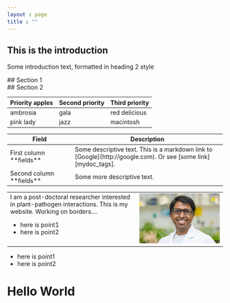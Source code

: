 ```yaml
---
layout : page
title : ""
---
```

## This is the introduction <a name="introduction"></a>
Some introduction text, formatted in heading 2 style
<div id='id-section1' width='60%' />
## Section 1
<div id='id-section2' width='40%' />
## Section 2

| Priority apples | Second priority | Third priority |
|-------|--------|---------|
| ambrosia | gala | red delicious |
| pink lady | jazz | macintosh |

<table>
<colgroup>
<col width="30%" />
<col width="70%" />
</colgroup>
<thead>
<tr class="header">
<th>Field</th>
<th>Description</th>
</tr>
</thead>
<tbody>
<tr>
<td markdown="span">First column **fields**</td>
<td markdown="span">Some descriptive text. This is a markdown link to [Google](http://google.com). Or see [some link][mydoc_tags].</td>
</tr>
<tr>
<td markdown="span">Second column **fields**</td>
<td markdown="span">Some more descriptive text.
</td>
</tr>
</tbody>
</table>

<table>
  <tr><td style="border: none;" width="60%" valign="top" align="left">
      I am a post-doctoral researcher interested in plant-pathogen interactions.
      This is my website. Working on borders....
<ul>
  <li>here is point1</li>
  <li>here is point2</li>
</ul></td>
    <td width="40%" style="border: none;">
      <img style="float: center; border: none;" src="gsMPI.jpg" width="100%"/>
    </td>
  </tr>
</table>

* here is point1 
* here is point2 
# Hello World
